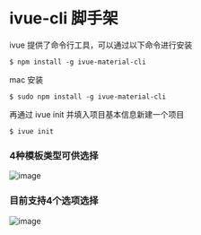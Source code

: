 # ivue-cli 脚手架

ivue 提供了命令行工具，可以通过以下命令进行安装

```
$ npm install -g ivue-material-cli
```

mac 安装
```
$ sudo npm install -g ivue-material-cli
```

再通过 ivue init 并填入项目基本信息新建一个项目

```
$ ivue init
```

### 4种模板类型可供选择

![image](https://user-images.githubusercontent.com/26755049/111015072-fd91c080-83e1-11eb-8389-68ae709288af.png)

### 目前支持4个选项选择

![image](https://user-images.githubusercontent.com/26755049/111015119-39c52100-83e2-11eb-8f13-1f0923b3f1d3.png)


